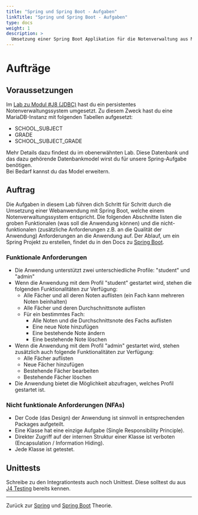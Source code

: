 ```yaml
---
title: "Spring und Spring Boot - Aufgaben"
linkTitle: "Spring und Spring Boot - Aufgaben"
type: docs
weight: 1
description: >
  Umsetzung einer Spring Boot Applikation für die Notenverwaltung aus Modul #J8
---
```


# Aufträge

## Voraussetzungen

Im [Lab zu Modul #J8 (JDBC)](../../L11_java-jdbc/L01_Jdbc_Exercises) hast du ein persistentes Notenverwaltungssystem umgesetzt.
Zu diesem Zweck hast du eine MariaDB-Instanz mit folgenden Tabellen aufgesetzt:

- SCHOOL_SUBJECT
- GRADE
- SCHOOL_SUBJECT_GRADE

Mehr Details dazu findest du im obenerwähnten Lab. Diese Datenbank und das dazu gehörende Datenbankmodel wirst du für unsere Spring-Aufgabe benötigen.  
Bei Bedarf kannst du das Model erweitern.

## Auftrag

Die Aufgaben in diesem Lab führen dich Schritt für Schritt durch die Umsetzung einer Webanwendung mit Spring Boot, welche einem Notenverwaltungssystem entspricht.
Die folgenden Abschnitte listen die groben Funktionalen (was soll die Anwendung können) und die nicht-funktionalen (zusätzliche Anforderungen z.B. an die Qualität der Anwendung) Anforderungen an die Anwendung auf.
Der Ablauf, um ein Spring Projekt zu erstellen, findet du in den Docs zu [Spring Boot](../../../../docs/02_java//12_spring-framework/07_projekt-erstellen).

### Funktionale Anforderungen

- Die Anwendung unterstützt zwei unterschiedliche Profile: "student" und "admin"
- Wenn die Anwendung mit dem Profil "student" gestartet wird, stehen die folgenden Funktionalitäten zur Verfügung:
  - Alle Fächer und all deren Noten auflisten (ein Fach kann mehreren Noten beinhalten)
  - Alle Fächer und deren Durchschnittsnote auflisten
  - Für ein bestimmtes Fach:
    - Alle Noten und die Durchschnittsnote des Fachs auflisten
    - Eine neue Note hinzufügen
    - Eine bestehende Note ändern
    - Eine bestehende Note löschen
- Wenn die Anwendung mit dem Profil "admin" gestartet wird, stehen zusätzlich auch folgende Funktionalitäten zur Verfügung:
  - Alle Fächer auflisten
  - Neue Fächer hinzufügen
  - Bestehende Fächer bearbeiten
  - Bestehende Fächer löschen
- Die Anwendung bietet die Möglichkeit abzufragen, welches Profil gestartet ist.

### Nicht funktionale Anforderungen (NFAs)

- Der Code (das Design) der Anwendung ist sinnvoll in entsprechenden Packages aufgeteilt.
- Eine Klasse hat eine einzige Aufgabe (Single Responsibility Principle).
- Direkter Zugriff auf der internen Struktur einer Klasse ist verboten (Encapsulation / Information Hiding).
- Jede Klasse ist getestet.

## Unittests

Schreibe zu den Integrationtests auch noch Unittest. Diese solltest du aus [J4 Testing](../../../../docs/02_java/08_java-testing) bereits kennen.

---

Zurück zur [Spring](../../../../docs/02_java/12_spring-framework/02_spring) und [Spring Boot](../../../../docs/02_java/12_spring-framework/07_spring-boot) Theorie.
